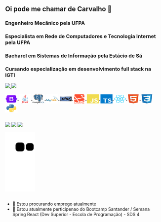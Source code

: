 ## Oi pode me chamar de Carvalho 👋
### Engenheiro Mecânico pela UFPA
### Especialista em Rede de Computadores e Tecnologia Internet pela UFPA
### Bacharel em Sistemas de Informação pela Estácio de Sá
### Cursando especialização em desenvolvimento full stack na IGTI
<div>
  <a href="https://github.com/rafaballerini">
  <img height="180em" src="https://github-readme-stats.vercel.app/api?username=carvalhojccs&show_icons=true&theme=dracula&include_all_commits=true&count_private=true"/>
  <img height="180em" src="https://github-readme-stats.vercel.app/api/top-langs/?username=carvalhojccs&layout=compact&langs_count=7&theme=dracula"/>
</div>
<div style="display: inline_block"><br>

  <img align="center" alt="JCCS-Bootstrap" height="30" width="40" src="https://raw.githubusercontent.com/devicons/devicon/master/icons/bootstrap/bootstrap-original.svg">
  <img align="center" alt="JCCS-Java" height="30" width="40" src="https://raw.githubusercontent.com/devicons/devicon/master/icons/java/java-original-wordmark.svg">
  <img align="center" alt="JCCS-PostgreSQL" height="30" width="40" src="https://raw.githubusercontent.com/devicons/devicon/master/icons/postgresql/postgresql-original-wordmark.svg">
  <img align="center" alt="JCCS-Mysql" height="30" width="40" src="https://raw.githubusercontent.com/devicons/devicon/master/icons/mysql/mysql-original-wordmark.svg">
  <img align="center" alt="JCCS-PHP" height="30" width="40" src="https://raw.githubusercontent.com/devicons/devicon/master/icons/php/php-original.svg">
  <img align="center" alt="JCCS-Laravel" height="30" width="40" src="https://raw.githubusercontent.com/devicons/devicon/master/icons/laravel/laravel-plain-wordmark.svg">
  <img align="center" alt="JCCS-Js" height="30" width="40" src="https://raw.githubusercontent.com/devicons/devicon/master/icons/javascript/javascript-plain.svg">
  <img align="center" alt="JCCS-Ts" height="30" width="40" src="https://raw.githubusercontent.com/devicons/devicon/master/icons/typescript/typescript-plain.svg">
  <img align="center" alt="JCCS-React" height="30" width="40" src="https://raw.githubusercontent.com/devicons/devicon/master/icons/react/react-original.svg">
  <img align="center" alt="JCCS-HTML" height="30" width="40" src="https://raw.githubusercontent.com/devicons/devicon/master/icons/html5/html5-original.svg">
  <img align="center" alt="JCCS-CSS" height="30" width="40" src="https://raw.githubusercontent.com/devicons/devicon/master/icons/css3/css3-original.svg">
  <img align="center" alt="JCCS-Python" height="30" width="40" src="https://raw.githubusercontent.com/devicons/devicon/master/icons/python/python-original.svg">
</div>

##
  <div> 
  <a href="https://instagram.com/carvalhojccs" target="_blank"><img src="https://img.shields.io/badge/-Instagram-%23E4405F?style=for-the-badge&logo=instagram&logoColor=white" target="_blank"></a>
  <a href = "mailto:jonne.cley@gmail.com"><img src="https://img.shields.io/badge/-Gmail-%23333?style=for-the-badge&logo=gmail&logoColor=white" target="_blank"></a>
  <a href="https://www.linkedin.com/in/carvalhojccs" target="_blank"><img src="https://img.shields.io/badge/-LinkedIn-%230077B5?style=for-the-badge&logo=linkedin&logoColor=white" target="_blank"></a> 
 
  ![Snake animation](https://github.com/rafaballerini/rafaballerini/blob/output/github-contribution-grid-snake.svg)
 
</div>
  
##
- 🔭 Estou procurando emprego atualmente
- 🌱 Estou atualmente perticipenao do Bootcamp Santander / Semana Spring React (Dev Superior - Escola de Programação) - SDS 4

